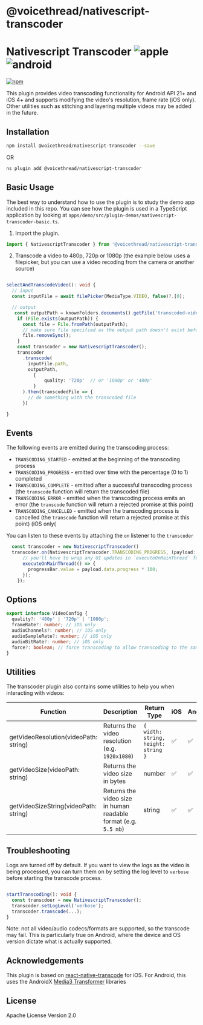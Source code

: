 # @voicethread/nativescript-transcoder

# Nativescript Transcoder ![apple](https://cdn3.iconfinder.com/data/icons/picons-social/57/16-apple-32.png) ![android](https://cdn4.iconfinder.com/data/icons/logos-3/228/android-32.png)

[![npm](https://img.shields.io/npm/v/@voicethread/nativescript-audio-recorder?style=flat-square)](https://www.npmjs.com/package/@voicethread/nativescript-transcoder)

This plugin provides video transcoding functionality for Android API 21+ and iOS 4+ and supports modifying the video's resolution, frame rate (iOS only). Other utilities such as stitching and layering multiple videos may be added in the future.

## Installation

```bash
npm install @voicethread/nativescript-transcoder --save
```

OR 

```bash
ns plugin add @voicethread/nativescript-transcoder
```

## Basic Usage

The best way to understand how to use the plugin is to study the demo app included in this repo. You can see how the plugin is used in a TypeScript application by looking at `apps/demo/src/plugin-demos/nativescript-transcoder-basic.ts`.

1. Import the plugin.

```typescript
import { NativescriptTranscoder } from '@voicethread/nativescript-transcoder';
```

2. Transcode a video to 480p, 720p or 1080p (the example below uses a filepicker, but you can use a video recoding from the camera or another source)

```typescript

selectAndTranscodeVideo(): void {
  // input
  const inputFile = await filePicker(MediaType.VIDEO, false)?.[0];

  // output
   const outputPath = knownFolders.documents().getFile('transcoded-video.mp4').path;
    if (File.exists(outputPath)) {
      const file = File.fromPath(outputPath);
      // make sure file specified as the output path doesn't exist before starting the transcoding process
      file.removeSync();
    }
    const transcoder = new NativescriptTranscoder();
    transcoder
      .transcode(
        inputFile.path,
        outputPath,
          {
              quality: '720p'  // or '1080p' or '480p'
          }
      ).then(transcodedFile => {
        // do something with the transcoded file
      })

}
```

## Events

The following events are emitted during the transcoding process:

- `TRANSCODING_STARTED` - emitted at the beginning of the transcoding process
- `TRANSCODING_PROGRESS` - emitted over time with the percentage (0 to 1) completed
- `TRANSCODING_COMPLETE` - emitted after a successful transcoding process (the `transcode` function will return the transcoded file)
- `TRANSCODING_ERROR` - emitted when the transcoding process emits an error (the `transcode` function will return a rejected promise at this point)
- `TRANSCODING_CANCELLED` - emitted when the transcoding process is cancelled (the `transcode` function will return a rejected promise at this point) (iOS only(

You can listen to these events by attaching the `on` listener to the `transcoder`

```typescript
  const transcoder = new NativescriptTranscoder()
  transcoder.on(NativescriptTranscoder.TRANSCODING_PROGRESS, (payload: MessageData) => {
      // you'll have to wrap any UI updates in `executeOnMainThread` for iOS as the events are emitted from a different thread
      executeOnMainThread(() => {
        progressBar.value = payload.data.progress * 100;
      });
    });
```

## Options 
```typescript
export interface VideoConfig {
  quality?: '480p' | '720p' | '1080p'; 
  frameRate?: number; // iOS only
  audioChannels?: number; // iOS only
  audioSampleRate?: number; // iOS only
  audioBitRate?: number; // iOS only
  force?: boolean; // force transcoding to allow transcoding to the same or higher quality
}
```

## Utilities

The transcoder plugin also contains some utilities to help you when interacting with videos:

| Function    | Description | Return Type | iOS | Android |
| ----------- | ----------- | ----------- | ----------- | ----------- |
| getVideoResolution(videoPath: string)      | Returns the video resolution (e.g. `1920x1080`) | `{ width: string, height: string }` | ✅ | ✅ |
| getVideoSize(videoPath: string)      | Returns the video size in bytes | number | ✅ | ✅ |
| getVideoSizeString(videoPath: string)      | Returns the video size in human readable format (e.g. `5.5 mb`) | string | ✅ | ✅ |

## Troubleshooting

Logs are turned off by default. If you want to view the logs as the video is being processed, you can turn them on by setting the log level to `verbose` before starting the transcode process.

```typescript

startTranscoding(): void {
  const transcdoer = new NativescriptTranscoder();
  transcoder.setLogLevel('verbose');
  transcoder.transcode(...);
}
```

Note: not all video/audio codecs/formats are supported, so the transcode may fail. This is particularly true on Android, where the device and OS version dictate what is actually supported. 
  
## Acknowledgements

This plugin is based on [react-native-transcode](https://github.com/selsamman/react-native-transcode) for iOS. For Android, this uses the AndroidX [Media3 Transformer](https://developer.android.com/media/media3/transformer) libraries


## License

Apache License Version 2.0
